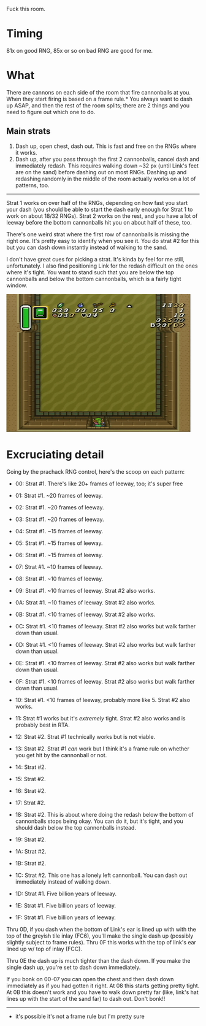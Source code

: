 Fuck this room.

# Timing

81x on good RNG, 85x or so on bad RNG are good for me.

# What

There are cannons on each side of the room that fire cannonballs at you. When they start firing is based on a frame rule.\* You always want to dash up ASAP, and then the rest of the room splits; there are 2 things and you need to figure out which one to do.


## Main strats

1. Dash up, open chest, dash out. This is fast and free on the RNGs where it works.
2. Dash up, after you pass through the first 2 cannonballs, cancel dash and immediately redash. This requires walking down ~32 px (until Link's feet are on the sand) before dashing out on most RNGs. Dashing up and redashing randomly in the middle of the room actually works on a lot of patterns, too.

----

Strat 1 works on over half of the RNGs, depending on how fast you start your dash (you should be able to start the dash early enough for Strat 1 to work on about 18/32 RNGs). Strat 2 works on the rest, and you have a lot of leeway before the bottom cannonballs hit you on about half of these, too.

There's one weird strat where the first row of cannonballs is missing the right one. It's pretty easy to identify when you see it. You do strat #2 for this but you can dash down instantly instead of walking to the sand.

I don't have great cues for picking a strat. It's kinda by feel for me still, unfortunately. I also find positioning Link for the redash difficult on the ones where it's tight. You want to stand such that you are below the top cannonballs and below the bottom cannonballs, which is a fairly tight window.

![cannonballs_gif](cannonballs.gif)


# Excruciating detail

Going by the prachack RNG control, here's the scoop on each pattern:

* 00: Strat #1. There's like 20+ frames of leeway, too; it's super free
* 01: Strat #1. ~20 frames of leeway.
* 02: Strat #1. ~20 frames of leeway.
* 03: Strat #1. ~20 frames of leeway.
* 04: Strat #1. ~15 frames of leeway.
* 05: Strat #1. ~15 frames of leeway.
* 06: Strat #1. ~15 frames of leeway.
* 07: Strat #1. ~10 frames of leeway.
* 08: Strat #1. ~10 frames of leeway.
* 09: Strat #1. ~10 frames of leeway.
      Strat #2 also works.
* 0A: Strat #1. ~10 frames of leeway.
      Strat #2 also works.
* 0B: Strat #1. <10 frames of leeway.
      Strat #2 also works.
* 0C: Strat #1. <10 frames of leeway.
      Strat #2 also works but walk farther down than usual.
* 0D: Strat #1. <10 frames of leeway.
      Strat #2 also works but walk farther down than usual.
* 0E: Strat #1. <10 frames of leeway.
      Strat #2 also works but walk farther down than usual.
* 0F: Strat #1. <10 frames of leeway.
      Strat #2 also works but walk farther down than usual.
* 10: Strat #1. <10 frames of leeway, probably more like 5.
      Strat #2 also works.
* 11: Strat #1 works but it's _extremely_ tight.
      Strat #2 also works and is probably best in RTA.

* 12: Strat #2. 
      Strat #1 technically works but is not viable.
* 13: Strat #2.
      Strat #1 *can* work but I think it's a frame rule on whether you get hit by the cannonball or not.
* 14: Strat #2.
* 15: Strat #2.
* 16: Strat #2.
* 17: Strat #2.
* 18: Strat #2. This is about where doing the redash below the bottom of cannonballs stops being okay. You can do it, but it's tight, and you should dash below the top cannonballs instead.
* 19: Strat #2.
* 1A: Strat #2.
* 1B: Strat #2.
* 1C: Strat #2. This one has a lonely left cannonball. You can dash out immediately instead of walking down.

* 1D: Strat #1. Five billion years of leeway.
* 1E: Strat #1. Five billion years of leeway.
* 1F: Strat #1. Five billion years of leeway.

Thru 0D, if you dash when the bottom of Link's ear is lined up with with the top of the greyish tile inlay (FC6), you'll make the single dash up (possibly slightly subject to frame rules). Thru 0F this works with the top of link's ear lined up w/ top of inlay (FCC).

Thru 0E the dash up is much tighter than the dash down. If you make the single dash up, you're set to dash down immediately.

If you bonk on 00-07 you can open the chest and then dash down immediately as if you had gotten it right. At 08 this starts getting pretty tight. At 0B this doesn't work and you have to walk down pretty far (like, link's hat lines up with the start of the sand far) to dash out. Don't bonk!!

----

* it's possible it's not a frame rule but I'm pretty sure
